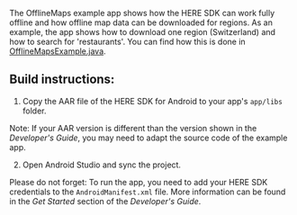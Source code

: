 The OfflineMaps example app shows how the HERE SDK can work fully offline and how offline map data can be downloaded for regions. As an example, the app shows how to download one region (Switzerland) and how to search for 'restaurants'. You can find how this is done in [OfflineMapsExample.java](app/src/main/java/com/here/offlinemaps/OfflineMapsExample.java).

Build instructions:
-------------------

1) Copy the AAR file of the HERE SDK for Android to your app's `app/libs` folder.

Note: If your AAR version is different than the version shown in the _Developer's Guide_, you may need to adapt the source code of the example app.

2) Open Android Studio and sync the project.

Please do not forget: To run the app, you need to add your HERE SDK credentials to the `AndroidManifest.xml` file. More information can be found in the _Get Started_ section of the _Developer's Guide_.
